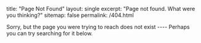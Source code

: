
title: "Page Not Found"
layout: single
excerpt: "Page not found. What were you thinking?"
sitemap: false
permalink: /404.html


Sorry, but the page you were trying to reach does not exist ---- Perhaps you can try searching for it below.


<script type="text/javascript">
  var GOOG_FIXURL_LANG = 'en';
  var GOOG_FIXURL_SITE = '{{ site.url }}'
</script>
<script type="text/javascript"
  src="//linkhelp.clients.google.com/tbproxy/lh/wm/fixurl.js">
</script>